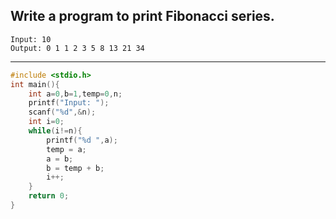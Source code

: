 ## Write a program to print Fibonacci series.

```
Input: 10
Output: 0 1 1 2 3 5 8 13 21 34
```

---

```C
#include <stdio.h>
int main(){
    int a=0,b=1,temp=0,n;
    printf("Input: ");
    scanf("%d",&n);
    int i=0;
    while(i!=n){
        printf("%d ",a);
        temp = a;
        a = b;
        b = temp + b;
        i++;
    }
    return 0;
}
```
